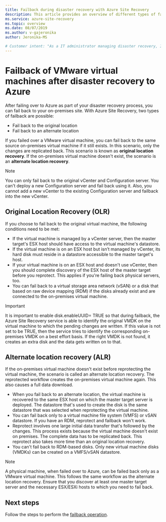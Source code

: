 ```yaml
---
title: Failback during disaster recovery with Azure Site Recovery
description: This article provides an overview of different types of failback and important considerations for failing back to on-premises during disaster recovery with Azure Site Recovery.
ms.service: azure-site-recovery
ms.topic: overview
ms.date: 08/07/2019
ms.author: v-gajeronika
author: Jeronika-MS

# Customer intent: "As a IT administrator managing disaster recovery, I want to understand the failback processes from Azure to on-premises, so that I can efficiently restore my VMware virtual machines to their original or an alternate location after a failover."
---
```


# Failback of VMware virtual machines after disaster recovery to Azure

After failing over to Azure as part of your disaster recovery process, you can fail back to your on-premises site. With Azure Site Recovery, two types of failback are possible: 

- Fail back to the original location 
- Fail back to an alternate location

If you failed over a VMware virtual machine, you can fail back to the same source on-premises virtual machine if it still exists. In this scenario, only the changes are replicated back. This scenario is known as **original location recovery**. If the on-premises virtual machine doesn't exist, the scenario is an **alternate location recovery**.

> [!NOTE]
> You can only fail back to the original vCenter and Configuration server. You can't deploy a new Configuration server and fail back using it. Also, you cannot add a new vCenter to the existing Configuration server and failback into the new vCenter.

## Original Location Recovery (OLR)
If you choose to fail back to the original virtual machine, the following conditions need to be met:

* If the virtual machine is managed by a vCenter server, then the master target's ESX host should have access to the virtual machine's datastore.
* If the virtual machine is on an ESX host but isn’t managed by vCenter, its hard disk must reside in a datastore accessible to the master target's host.
* If your virtual machine is on an ESX host and doesn't use vCenter, then you should complete discovery of the ESX host of the master target before you reprotect. This applies if you're failing back physical servers, too.
* You can fail back to a virtual storage area network (vSAN) or a disk that based on raw device mapping (RDM) if the disks already exist and are connected to the on-premises virtual machine.

> [!IMPORTANT]
> It is important to enable disk.enableUUID= TRUE so that during failback, the Azure Site Recovery service is able to identify the original VMDK on the virtual machine to which the pending changes are written. If this value is not set to be TRUE, then the service tries to identify the corresponding on-premises VMDK on a best effort basis. If the right VMDK is not found, it creates an extra disk and the data gets written on to that.

## Alternate location recovery (ALR)
If the on-premises virtual machine doesn't exist before reprotecting the virtual machine, the scenario is called an alternate location recovery. The reprotected workflow creates the on-premises virtual machine again. This also causes a full data download.

* When you fail back to an alternate location, the virtual machine is recovered to the same ESX host on which the master target server is deployed. The datastore that's used to create the disk is the same datastore that was selected when reprotecting the virtual machine.
* You can fail back only to a virtual machine file system (VMFS) or vSAN datastore. If you have an RDM, reprotect and failback won't work.
* Reprotect involves one large initial data transfer that's followed by the changes. This process exists because the virtual machine doesn't exist on premises. The complete data has to be replicated back. This reprotect also takes more time than an original location recovery.
* You can't fail back to RDM-based disks. Only new virtual machine disks (VMDKs) can be created on a VMFS/vSAN datastore.

> [!NOTE]
> A physical machine, when failed over to Azure, can be failed back only as a VMware virtual machine. This follows the same workflow as the alternate location recovery. Ensure that you discover at least one master target server and the necessary ESX/ESXi hosts to which you need to fail back.

## Next steps

Follow the steps to perform the [failback operation](vmware-azure-failback.md).


